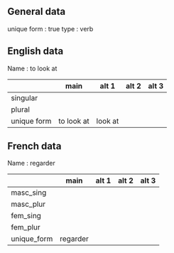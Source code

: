 ## General data

unique form : true
type : verb

## English data

Name : to look at

|             |    main    |  alt 1  | alt 2 | alt 3 |
| :---------- | :--------: | :-----: | :---: | ----- |
| singular    |            |         |       |       |
| plural      |            |         |       |       |
| unique form | to look at | look at |       |       |

## French data

Name : regarder

|             |   main   | alt 1 | alt 2 | alt 3 |
| :---------- | :------: | :---: | :---: | :---: |
| masc_sing   |          |       |       |       |
| masc_plur   |          |       |       |       |
| fem_sing    |          |       |       |       |
| fem_plur    |          |       |       |       |
| unique_form | regarder |       |       |       |


